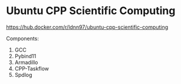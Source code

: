 # Ubuntu CPP Scientific Computing

https://hub.docker.com/r/ldnn97/ubuntu-cpp-scientific-computing

Components:

1. GCC
2. Pybind11
3. Armadillo
4. CPP-Taskflow
5. Spdlog

